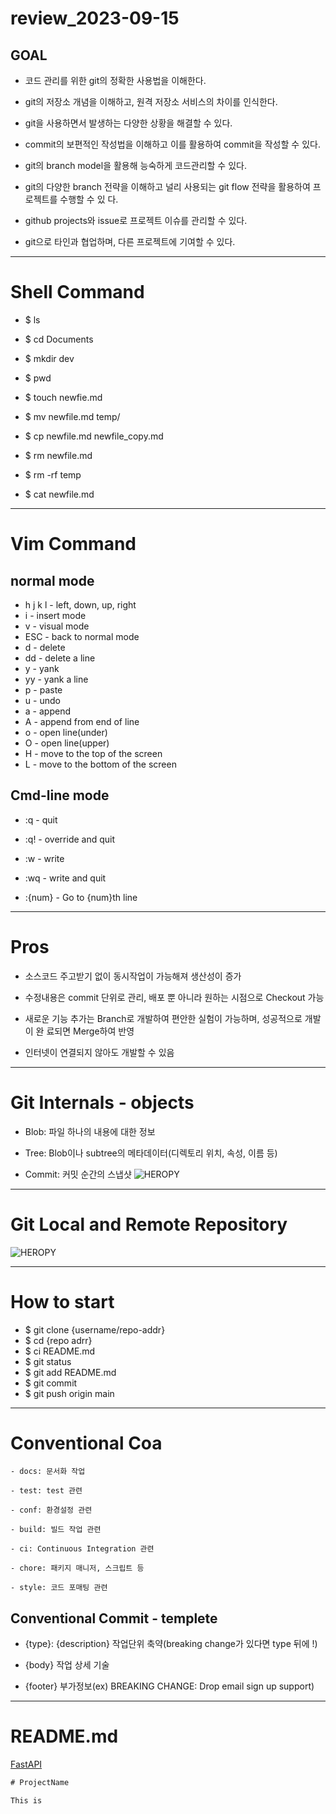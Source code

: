 # review_2023-09-15

## GOAL

- 코드 관리를 위한 git의 정확한 사용법을 이해한다.

- git의 저장소 개념을 이해하고, 원격 저장소 서비스의 차이를 인식한다.

- git을 사용하면서 발생하는 다양한 상황을 해결할 수 있다.

- commit의 보편적인 작성법을 이해하고 이를 활용하여 commit을 작성할 수 있다.

- git의 branch model을 활용해 능숙하게 코드관리할 수 있다.

- git의 다양한 branch 전략을 이해하고 널리 사용되는 git flow 전략을 활용하여 프로젝트를 수행할 수 있
다.

- github projects와 issue로 프로젝트 이슈를 관리할 수 있다.

- git으로 타인과 협업하며, 다른 프로젝트에 기여할 수 있다.

---

# Shell Command

- $ ls
- $ cd Documents
- $ mkdir dev
- $ pwd

- $ touch newfie.md
- $ mv newfile.md temp/
- $ cp newfile.md newfile_copy.md
- $ rm newfile.md
- $ rm -rf temp
- $ cat newfile.md

---

# Vim Command



## normal mode

- h j k l - left, down, up, right
- i - insert mode
- v - visual mode
- ESC - back to normal mode
- d - delete
- dd - delete a line
- y - yank
- yy - yank a line
- p - paste
- u - undo
- a - append
- A - append from end of line
- o - open line(under)
- O - open line(upper)
- H - move to the top of the screen
- L - move to the bottom of the screen



## Cmd-line mode

- :q - quit

- :q! - override and quit

- :w - write

- :wq - write and quit

- :{num} - Go to {num}th line

---

# Pros

- 소스코드 주고받기 없이 동시작업이 가능해져 생산성이 증가

- 수정내용은 commit 단위로 관리, 배포 뿐 아니라 원하는 시점으로 Checkout 가능

- 새로운 기능 추가는 Branch로 개발하여 편안한 실험이 가능하며, 성공적으로 개발이 완
료되면 Merge하여 반영

- 인터넷이 연결되지 않아도 개발할 수 있음

---

# Git Internals - objects

- Blob: 파일 하나의 내용에 대한 정보

- Tree: Blob이나 subtree의 메타데이터(디렉토리 위치, 속성, 이름 등)

- Commit: 커밋 순간의 스냅샷
![HEROPY](https://git-scm.com/book/en/v2/images/data-model-1.png)

---

# Git Local and Remote Repository

![HEROPY](https://s3-ap-northeast-2.amazonaws.com/opentutorials-user-file/module/3963/10395.png)

---

# How to start

- $ git clone {username/repo-addr}
- $ cd {repo adrr}
- $ ci README.md
- $ git status
- $ git add README.md
- $ git commit
- $ git push origin main

---

# Conventional Coa
    - docs: 문서화 작업

    - test: test 관련

    - conf: 환경설정 관련

    - build: 빌드 작업 관련

    - ci: Continuous Integration 관련

    - chore: 패키지 매니저, 스크립트 등

    - style: 코드 포매팅 관련


## Conventional Commit - templete

- {type}: {description} 작업단위 축약(breaking change가 있다면 type 뒤에 !)

- {body} 작업 상세 기술

- {footer} 부가정보(ex) BREAKING CHANGE: Drop email sign up support)


---

# README.md
[FastAPI](https://github.com/tiangolo/fastapi)

```html
# ProjectName

This is 
